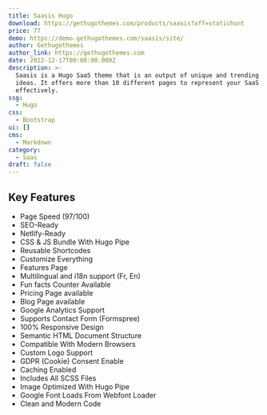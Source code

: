 ```yaml
---
title: Saasis Hugo
download: https://gethugothemes.com/products/saasis?aff=statichunt
price: 77
demo: https://demo.gethugothemes.com/saasis/site/
author: Gethugothemes
author_link: https://gethugothemes.com
date: 2022-12-17T00:00:00.000Z
description: >-
  Saasis is a Hugo SaaS theme that is an output of unique and trending design
  ideas. It offers more than 10 different pages to represent your SaaS theme
  effectively.
ssg:
  - Hugo
css:
  - Bootstrap
ui: []
cms:
  - Markdown
category:
  - Saas
draft: false
---
```

## Key Features

- Page Speed (97/100)
- SEO-Ready
- Netlify-Ready
- CSS & JS Bundle With Hugo Pipe
- Reusable Shortcodes
- Customize Everything
- Features Page
- Multilingual and i18n support (Fr, En)
- Fun facts Counter Available
- Pricing Page available
- Blog Page available
- Google Analytics Support
- Supports Contact Form (Formspree)
- 100% Responsive Design
- Semantic HTML Document Structure
- Compatible With Modern Browsers
- Custom Logo Support
- GDPR (Cookie) Consent Enable
- Caching Enabled
- Includes All SCSS Files
- Image Optimized With Hugo Pipe
- Google Font Loads From Webfont Loader
- Clean and Modern Code
